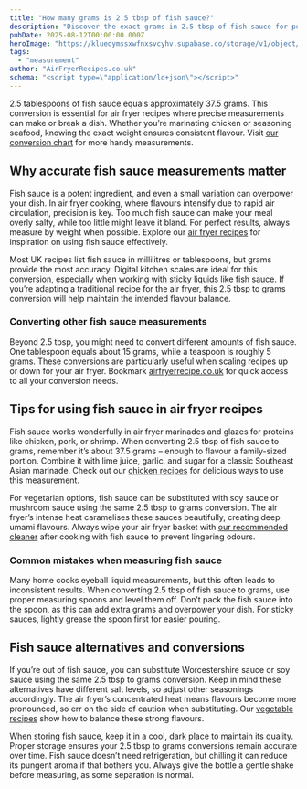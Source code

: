 ```yaml
---
title: "How many grams is 2.5 tbsp of fish sauce?"
description: "Discover the exact grams in 2.5 tbsp of fish sauce for perfect air fryer recipes. Get accurate conversions and cooking tips now!"
pubDate: 2025-08-12T00:00:00.000Z
heroImage: "https://klueoymssxwfnxsvcyhv.supabase.co/storage/v1/object/public/md/how-many-grams-is-2-5-tbsp-fish-sauce-152167d1.webp"
tags:
  - "measurement"
author: "AirFryerRecipes.co.uk"
schema: "<script type=\"application/ld+json\"></script>"
---
```


<p>2.5 tablespoons of fish sauce equals approximately 37.5 grams. This conversion is essential for air fryer recipes where precise measurements can make or break a dish. Whether you’re marinating chicken or seasoning seafood, knowing the exact weight ensures consistent flavour. Visit <a href=https://www.airfryerrecipe.co.uk/air-fryer-conversion-chart>our conversion chart</a> for more handy measurements.</p>

<h2>Why accurate fish sauce measurements matter</h2>  
<p>Fish sauce is a potent ingredient, and even a small variation can overpower your dish. In air fryer cooking, where flavours intensify due to rapid air circulation, precision is key. Too much fish sauce can make your meal overly salty, while too little might leave it bland. For perfect results, always measure by weight when possible. Explore our <a href=https://www.airfryerrecipe.co.uk/recipes>air fryer recipes</a> for inspiration on using fish sauce effectively.</p>  

<p>Most UK recipes list fish sauce in millilitres or tablespoons, but grams provide the most accuracy. Digital kitchen scales are ideal for this conversion, especially when working with sticky liquids like fish sauce. If you’re adapting a traditional recipe for the air fryer, this 2.5 tbsp to grams conversion will help maintain the intended flavour balance.</p>  

<h3>Converting other fish sauce measurements</h3>  
<p>Beyond 2.5 tbsp, you might need to convert different amounts of fish sauce. One tablespoon equals about 15 grams, while a teaspoon is roughly 5 grams. These conversions are particularly useful when scaling recipes up or down for your air fryer. Bookmark <a href=https://www.airfryerrecipe.co.uk>airfryerrecipe.co.uk</a> for quick access to all your conversion needs.</p>  

<h2>Tips for using fish sauce in air fryer recipes</h2>  
<p>Fish sauce works wonderfully in air fryer marinades and glazes for proteins like chicken, pork, or shrimp. When converting 2.5 tbsp of fish sauce to grams, remember it’s about 37.5 grams – enough to flavour a family-sized portion. Combine it with lime juice, garlic, and sugar for a classic Southeast Asian marinade. Check out our <a href=https://www.airfryerrecipe.co.uk/recipe-category/chicken>chicken recipes</a> for delicious ways to use this measurement.</p>  

<p>For vegetarian options, fish sauce can be substituted with soy sauce or mushroom sauce using the same 2.5 tbsp to grams conversion. The air fryer’s intense heat caramelises these sauces beautifully, creating deep umami flavours. Always wipe your air fryer basket with <a href=https://www.airfryerrecipe.co.uk/air-fryer-cleaner>our recommended cleaner</a> after cooking with fish sauce to prevent lingering odours.</p>  

<h3>Common mistakes when measuring fish sauce</h3>  
<p>Many home cooks eyeball liquid measurements, but this often leads to inconsistent results. When converting 2.5 tbsp of fish sauce to grams, use proper measuring spoons and level them off. Don’t pack the fish sauce into the spoon, as this can add extra grams and overpower your dish. For sticky sauces, lightly grease the spoon first for easier pouring.</p>  

<h2>Fish sauce alternatives and conversions</h2>  
<p>If you’re out of fish sauce, you can substitute Worcestershire sauce or soy sauce using the same 2.5 tbsp to grams conversion. Keep in mind these alternatives have different salt levels, so adjust other seasonings accordingly. The air fryer’s concentrated heat means flavours become more pronounced, so err on the side of caution when substituting. Our <a href=https://www.airfryerrecipe.co.uk/recipe-category/vegetables>vegetable recipes</a> show how to balance these strong flavours.</p>  

<p>When storing fish sauce, keep it in a cool, dark place to maintain its quality. Proper storage ensures your 2.5 tbsp to grams conversions remain accurate over time. Fish sauce doesn’t need refrigeration, but chilling it can reduce its pungent aroma if that bothers you. Always give the bottle a gentle shake before measuring, as some separation is normal.</p>